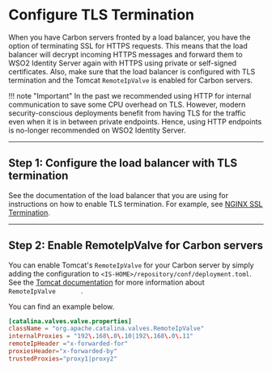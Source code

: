 # Configure TLS Termination

When you have Carbon servers fronted by a load balancer, you have the option of terminating SSL for HTTPS requests. This means that the load balancer will decrypt incoming HTTPS messages and forward them to WSO2 Identity Server again with HTTPS using private or self-signed certificates. Also, make sure that the load balancer is configured with TLS termination and the Tomcat `RemoteIpValve` is enabled for Carbon servers.

!!! note "Important"
    In the past we recommended using HTTP for internal communication to save some CPU overhead on TLS. However, modern security-conscious deployments benefit from having TLS for the traffic even when it is in between private endpoints. Hence, using HTTP endpoints is no-longer recommended on WSO2 Identity Server.

---

## Step 1: Configure the load balancer with TLS termination

See the documentation of the load balancer that you are using for
instructions on how to enable TLS termination. For example, see [NGINX
SSL
Termination](https://www.nginx.com/resources/admin-guide/nginx-ssl-termination/).

---

## Step 2: Enable RemoteIpValve for Carbon servers

You can enable Tomcat's `RemoteIpValve` for your Carbon server by simply
adding the configuration to `<IS-HOME>/repository/conf/deployment.toml`. See the [Tomcat
documentation](https://tomcat.apache.org/tomcat-9.0-doc/api/org/apache/catalina/valves/RemoteIpValve.html)
for more information about `         RemoteIpValve        `.

You can find an example below. 

``` toml
[catalina.valves.valve.properties]
className = "org.apache.catalina.valves.RemoteIpValve"
internalProxies = "192\.168\.0\.10|192\.168\.0\.11"
remoteIpHeader ="x-forwarded-for"
proxiesHeader="x-forwarded-by"
trustedProxies="proxy1|proxy2"
```
